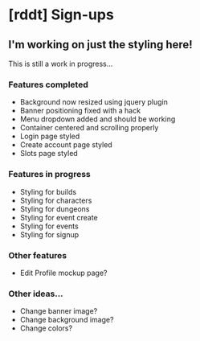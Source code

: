 # [rddt] Sign-ups
## I'm working on just the styling here!

This is still a work in progress...

### Features completed
* Background now resized using jquery plugin
* Banner positioning fixed with a hack
* Menu dropdown added and should be working
* Container centered and scrolling properly
* Login page styled
* Create account page styled
* Slots page styled

### Features in progress
* Styling for builds
* Styling for characters
* Styling for dungeons
* Styling for event create
* Styling for events
* Styling for signup

### Other features
* Edit Profile mockup page?

### Other ideas...
* Change banner image?
* Change background image?
* Change colors?
